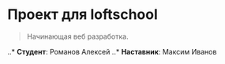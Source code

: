 # Проект для loftschool

> Начинающая веб разработка.

..* **Студент**: Романов Алексей
..* **Наставник**: Максим Иванов